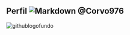 ## Perfil      ![Markdown](https://img.shields.io/badge/Markdown-000?style=for-the-badge&logo=markdown)       @Corvo976
![githublogofundo](https://cdn.icon-icons.com/icons2/2429/PNG/512/github_logo_icon_147285.png)

